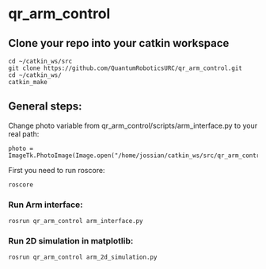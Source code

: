 # qr_arm_control

## Clone your repo into your catkin workspace
```
cd ~/catkin_ws/src
git clone https://github.com/QuantumRoboticsURC/qr_arm_control.git
cd ~/catkin_ws/
catkin_make
```
## General steps:
Change photo variable from qr_arm_control/scripts/arm_interface.py to your real path:
```
photo = ImageTk.PhotoImage(Image.open("/home/jossian/catkin_ws/src/qr_arm_control/scripts/qr_arm.png"))
```

First you need to run roscore:
```
roscore
```

### Run Arm interface:
```
rosrun qr_arm_control arm_interface.py
```

### Run 2D simulation in matplotlib:
```
rosrun qr_arm_control arm_2d_simulation.py
```

